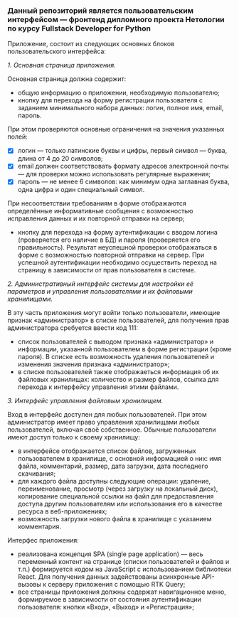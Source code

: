### Данный репозиторий является пользовательским интерфейсом — фронтенд дипломного проекта Нетологии по курсу Fullstack Developer for Python

Приложение, состоит из следующих основных блоков пользовательского интерфейса:

*1. Основная страница приложения.*

Основная страница должна содержит:
- общую информацию о приложении, необходимую пользователю;
- кнопку для перехода на форму регистрации пользователя с заданием минимального набора данных: логин, полное имя, email, пароль. 

При этом проверяются основные ограничения на значения указанных полей:
- [x] логин — только латинские буквы и цифры, первый символ — буква, длина от 4 до 20 символов;
- [x] email должен соответствовать формату адресов электронной почты — для проверки можно использовать регулярные выражения;
- [x] пароль — не менее 6 символов: как минимум одна заглавная буква, одна цифра и один специальный символ.

При несоответствии требованиям в форме отображаются определённые информативные сообщения с возможностью исправления данных и их повторной отправки на сервер;

- кнопку для перехода на форму аутентификации с вводом логина (проверяется его наличие в БД) и пароля (проверяется его правильность). Результат неуспешной проверки отображаться в форме с возможностью повторной отправки на сервер. При успешной аутентификации необходимо осуществить переход на страницу в зависимости от прав пользователя в системе.

*2. Административный интерфейс системы для настройки её параметров и управления пользователями и их файловыми хранилищами.*

В эту часть приложения могут войти только пользователи, имеющие признак «администратор» в списке пользователей, для получения прав администратора сребуется ввести код 111:
- список пользователей с выводом признака «администратор» и информации, указанной пользователем в форме регистрации (кроме пароля). В списке есть возможность удаления пользователей и изменения значения признака «администратор»;
- в списке пользователей также отображаеться информация об их файловых хранилищах: количество и размер файлов, ссылка для перехода к интерфейсу управления этими файлами.

*3. Интерфейс управления файловым хранилищем.*

Вход в интерфейс доступен для любых пользователей. При этом администратор имеет право управления хранилищами любых пользователей, включая своё собственное. Обычные пользователи имеют доступ только к своему хранилищу:
- в интерфейсе отображается список файлов, загруженных пользователем в хранилище, с основной информацией о них: имя файла, комментарий, размер, дата загрузки, дата последнего скачивания;
- для каждого файла доступны следующие операции: удаление, переименование, просмотр (через загрузку на локальный диск), копирование специальной ссылки на файл для предоставления доступа другим пользователям или использования его в качестве ресурса в веб-приложениях;
- возможность загрузки нового файла в хранилище с указанием комментария.

Интерфес приложения:

- реализована концепция SPA (single page application) — весь переменный контент на странице (списки пользователей и файлов и т.п.) формируется кодом на JavaScript с использованием библиотеки React. Для получения данных задействованы асинхронные API-вызовы к серверу приложения с помощью RTK Query;
- все страницы приложения должны содержат навигационное меню, формируемое в зависимости от состояния аутентификации пользователя: кнопки «Вход», «Выход» и «Регистрация»;